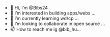 - 👋 Hi, I’m @Bibs24
- 👀 I’m interested in building apps/webs ...
- 🌱 I’m currently learning wd/cp ...
- 💞️ I’m looking to collaborate in open source  ...
- 📫 How to reach me ig @bib_hu...

<!---
Bibs24/Bibs24 is a ✨ special ✨ repository because its `README.md` (this file) appears on your GitHub profile.
You can click the Preview link to take a look at your changes.
--->
